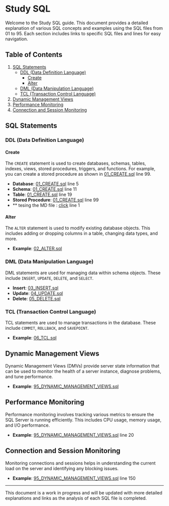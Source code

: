# Study SQL

Welcome to the Study SQL guide. This document provides a detailed explanation of various SQL concepts and examples using the SQL files from 01 to 95. Each section includes links to specific SQL files and lines for easy navigation.

## Table of Contents

1. [SQL Statements](#sql-statements)
   - [DDL (Data Definition Language)](#ddl-data-definition-language)
     - [Create](#create)
     - [Alter](#alter)
   - [DML (Data Manipulation Language)](#dml-data-manipulation-language)
   - [TCL (Transaction Control Language)](#tcl-transaction-control-language)
2. [Dynamic Management Views](#dynamic-management-views)
3. [Performance Monitoring](#performance-monitoring)
4. [Connection and Session Monitoring](#connection-and-session-monitoring)

## SQL Statements

### DDL (Data Definition Language)

#### Create

The `CREATE` statement is used to create databases, schemas, tables, indexes, views, stored procedures, triggers, and functions. For example, you can create a stored procedure as shown in [01_CREATE.sql](file:///c:/AI%20Use%20and%20Deveopment/Study%20SQL/01_CREATE.sql) line 99.

- **Database**: [01_CREATE.sql](file:///c:/AI%20Use%20and%20Deveopment/Study%20SQL/01_CREATE.sql) line 5
- **Schema**: [01_CREATE.sql](file:///c:/AI%20Use%20and%20Deveopment/Study%20SQL/01_CREATE.sql) line 11
- **Table**: [01_CREATE.sql](file:///c:/AI%20Use%20and%20Deveopment/Study%20SQL/01_CREATE.sql) line 19
- **Stored Procedure**: [01_CREATE.sql](file:///c:/AI%20Use%20and%20Deveopment/Study%20SQL/01_CREATE.sql) line 99
- ** tesing the MD file : [click](text.md) line 1

#### Alter

The `ALTER` statement is used to modify existing database objects. This includes adding or dropping columns in a table, changing data types, and more.

- **Example**: [02_ALTER.sql](file:///c:/AI%20Use%20and%20Deveopment/Study%20SQL/02_ALTER.sql)

### DML (Data Manipulation Language)

DML statements are used for managing data within schema objects. These include `INSERT`, `UPDATE`, `DELETE`, and `SELECT`.

- **Insert**: [03_INSERT.sql](file:///c:/AI%20Use%20and%20Deveopment/Study%20SQL/03_INSERT.sql)
- **Update**: [04_UPDATE.sql](file:///c:/AI%20Use%20and%20Deveopment/Study%20SQL/04_UPDATE.sql)
- **Delete**: [05_DELETE.sql](file:///c:/AI%20Use%20and%20Deveopment/Study%20SQL/05_DELETE.sql)

### TCL (Transaction Control Language)

TCL statements are used to manage transactions in the database. These include `COMMIT`, `ROLLBACK`, and `SAVEPOINT`.

- **Example**: [06_TCL.sql](file:///c:/AI%20Use%20and%20Deveopment/Study%20SQL/06_TCL.sql)

## Dynamic Management Views

Dynamic Management Views (DMVs) provide server state information that can be used to monitor the health of a server instance, diagnose problems, and tune performance.

- **Example**: [95_DYNAMIC_MANAGEMENT_VIEWS.sql](file:///c:/AI%20Use%20and%20Deveopment/Study%20SQL/SQL%20Objects/95_DYNAMIC_MANAGEMENT_VIEWS.sql)

## Performance Monitoring

Performance monitoring involves tracking various metrics to ensure the SQL Server is running efficiently. This includes CPU usage, memory usage, and I/O performance.

- **Example**: [95_DYNAMIC_MANAGEMENT_VIEWS.sql](file:///c:/AI%20Use%20and%20Deveopment/Study%20SQL/SQL%20Objects/95_DYNAMIC_MANAGEMENT_VIEWS.sql) line 20

## Connection and Session Monitoring

Monitoring connections and sessions helps in understanding the current load on the server and identifying any blocking issues.

- **Example**: [95_DYNAMIC_MANAGEMENT_VIEWS.sql](file:///c:/AI%20Use%20and%20Deveopment/Study%20SQL/SQL%20Objects/95_DYNAMIC_MANAGEMENT_VIEWS.sql) line 150

---

This document is a work in progress and will be updated with more detailed explanations and links as the analysis of each SQL file is completed.

